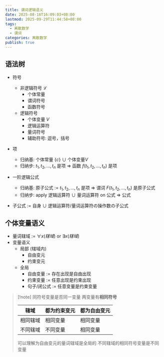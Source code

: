 ```yaml
---
title: 谓词逻辑语义
date: 2025-08-16T16:09:03+08:00
lastmod: 2025-09-29T11:44:58+08:00
tags:
  - 离散数学
  - 谓词
categories: 离散数学
publish: true
---
```


## 语法树

- 符号
	- 非逻辑符号 $\mathcal{L}$
		- 个体常量
		- 谓词符号
		- 函数符号
	- 逻辑符号
		- 个体变量 $V$
		- 逻辑运算符
		- 量词符号
		- 辅助符号: 逗号，括号

- 项
	- 归纳基: 个体常量 $\left\{c\right\}$ $\cup$ 个体变量$V$
	- 归纳步: $t_{1}, t_{2}, \dots,t_{n}$ 是项 $\Rightarrow$ 函数 $f(t_{1}, t_{2}, \dots,t_{n})$ 是项

- 一阶逻辑公式
	- 归纳基: 原子公式 $:=$
		$t_{1}, t_{2}, \dots,t_{n}$ 是项 $\Rightarrow$ 谓词 $F(t_{1}, t_{2}, \dots,t_{n})$ 是原子公式
	- 归纳步: apply 逻辑运算符 $\cup$ 量词运算符 on 公式 $\Rightarrow$ 公式

- 子公式 $:=$
	自身 $\cup$ 逻辑运算符/量词运算符の操作数の子公式

## 个体变量语义

- 量词辖域 $:=$
		$\forall x(辖域)$ or $\exists x(辖域)$
- 变量语义
	- 局部 (辖域内)
		- 自由变元
		- 约束变元
	- 全局
		- 自由变量 $:=$ 存在出现是自由出现
		- 约束变量 $:=$ 任意出现是约束出现
		- 句子/闭公式 $:=$ 任意变量是约束变量

>[!note] 同符号变量是否同一变量
>两变量有**相同符号**
> 
> | 辖域   | 都为约束变元 | 都为自由变元 |
> | ---- | ------ | ------ |
> | 相同辖域 | 相同变量   | 相同变量   |
> | 不同辖域 | 不同变量   | 相同变量   |
> 
> 可以理解为自由变元的量词辖域是全局的
> 不同辖域的相同符号变量是不同变量